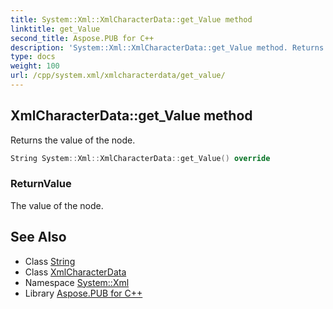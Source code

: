 ```yaml
---
title: System::Xml::XmlCharacterData::get_Value method
linktitle: get_Value
second_title: Aspose.PUB for C++
description: 'System::Xml::XmlCharacterData::get_Value method. Returns the value of the node in C++.'
type: docs
weight: 100
url: /cpp/system.xml/xmlcharacterdata/get_value/
---
```

## XmlCharacterData::get_Value method


Returns the value of the node.

```cpp
String System::Xml::XmlCharacterData::get_Value() override
```


### ReturnValue

The value of the node.

## See Also

* Class [String](../../../system/string/)
* Class [XmlCharacterData](../)
* Namespace [System::Xml](../../)
* Library [Aspose.PUB for C++](../../../)
